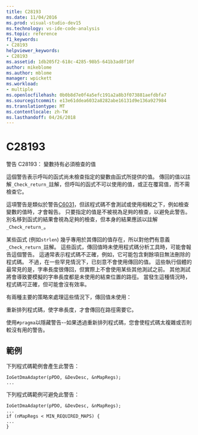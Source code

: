 ```yaml
---
title: C28193
ms.date: 11/04/2016
ms.prod: visual-studio-dev15
ms.technology: vs-ide-code-analysis
ms.topic: reference
f1_keywords:
- C28193
helpviewer_keywords:
- C28193
ms.assetid: 1db205f2-618c-4285-98b5-641b3ad8f10f
author: mikeblome
ms.author: mblome
manager: wpickett
ms.workload:
- multiple
ms.openlocfilehash: 0b0b8d7e0f4a5efc191a2a8b3f073881aefdbfa7
ms.sourcegitcommit: e13e61ddea6032a8282abe16131d9e136a927984
ms.translationtype: MT
ms.contentlocale: zh-TW
ms.lasthandoff: 04/26/2018
---
```

# <a name="c28193"></a>C28193
警告 C28193： 變數持有必須檢查的值

 這個警告表示呼叫的函式尚未檢查指定的變數由函式所提供的值。 傳回的值以註解`_Check_return_`註解，但呼叫的函式不可以使用的值，或正在覆寫值，而不需檢查它。

 這項警告是類似於警告[C6031](../code-quality/c6031.md)，但該程式碼不會測試或使用相較之下，例如檢查變數的值時，才會報告。 只要指定的值是不被視為足夠的檢查，以避免此警告。 別名移到函式的結果會視為足夠的檢查，但本身的結果應該以註解`_Check_return_`。

 某些函式 (例如`strlen`) 幾乎專用於其傳回的值存在，所以對他們有意義`_Check_return_`註解。 這些函式，傳回值時未使用程式碼分析工具時，可能會報告這個警告。 這通常表示程式碼不正確，例如，它可能包含剩餘項目無法刪除的程式碼。 不過，在一些罕見情況下，已刻意不會使用傳回的值。 這些執行個體的最常見的是，字串長度很傳回，但實際上不會使用某些其他測試之前。 其他測試將會導致要模擬的字串長度都是未使用的結束位置的路徑。 當發生這種情況時，程式碼可正確，但可能會沒有效率。

 有兩種主要的策略來處理這些情況下，傳回值未使用：

 重新排列程式碼，使字串長度，才會傳回在路徑需要它。

 使用`#pragma`以隱藏警告--如果透過重新排列程式碼，您會使程式碼太複雜或否則較沒有用的警告。

## <a name="example"></a>範例
 下列程式碼範例會產生此警告：

```
IoGetDmaAdapter(pPDO, &DevDesc, &nMapRegs);
...
```

 下列程式碼範例可避免此警告：

```
IoGetDmaAdapter(pPDO, &DevDesc, &nMapRegs);
...
if (nMapRegs < MIN_REQUIRED_MAPS) {
...
}
```